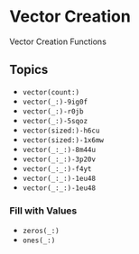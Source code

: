 # Vector Creation

Vector Creation Functions

## Topics

- ``vector(count:)``
- ``vector(_:)-9ig0f``
- ``vector(_:)-r0jb``
- ``vector(_:)-5sqoz``
- ``vector(sized:)-h6cu``
- ``vector(sized:)-1x6mw``
- ``vector(_:_:)-8m44u``
- ``vector(_:_:)-3p20v``
- ``vector(_:_:)-f4yt``
- ``vector(_:_:)-1eu48``
- ``vector(_:_:)-1eu48``

### Fill with Values
- ``zeros(_:)``
- ``ones(_:)``

